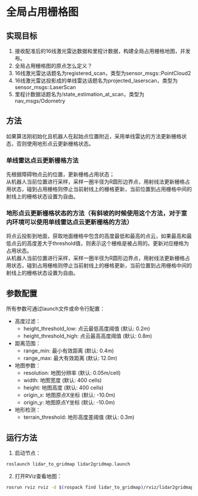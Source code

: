 # 全局占用栅格图   
## 实现目标   
1. 接收配准后的16线激光雷达数据和里程计数据，构建全局占用栅格地图，并发布。   
2. 全局占用栅格图的原点怎么定义？   
3. 16线激光雷达话题名为registered_scan，类型为sensor_msgs::PointCloud2
4. 16线激光雷达投影成的单线雷达话题名为projected_laserscan，类型为sensor_msgs::LaserScan
5. 里程计数据话题名为/state_estimation_at_scan，类型为nav_msgs/Odometry
## 方法   
如果算法刚初始化且机器人在起始点位置附近，采用单线雷达的方法更新栅格状态，否则使用地形点云更新栅格状态。   
### **单线雷达点云更新栅格方法**   
先根据障碍物点云的位置，更新栅格占用状态；   
从机器人当前位置进行采样，采样一圈半径为R圆形边界点，用射线法更新栅格占用状态，碰到占用栅格则停止当前射线上的栅格更新，当前位置到占用栅格中间的射线上的栅格状态设置为自由。   
### **地形点云更新栅格状态的方法（有斜坡的时候使用这个方法，对于室内环境可以使用单线雷达点云更新栅格的方法）**   
将点云投影到地面，获取地面栅格中包含的高度最低和最高的点云，如果最高和最低点云的高度差大于threshold值，则表示这个栅格是被占用的。更新对应栅格为占用状态。   
从机器人当前位置进行采样，采样一圈半径为R圆形边界点，用射线法更新栅格占用状态，碰到占用栅格则停止当前射线上的栅格更新，当前位置到占用栅格中间的射线上的栅格状态设置为自由。   

## 参数配置
所有参数可通过launch文件或命令行配置：
- 高度过滤：
  - height_threshold_low: 点云最低高度阈值 (默认: 0.2m)
  - height_threshold_high: 点云最高高度阈值 (默认: 0.8m)
- 距离范围：
  - range_min: 最小有效距离 (默认: 0.4m)
  - range_max: 最大有效距离 (默认: 12.0m)
- 地图参数：
  - resolution: 地图分辨率 (默认: 0.05m/cell)
  - width: 地图宽度 (默认: 400 cells)
  - height: 地图高度 (默认: 400 cells)
  - origin_x: 地图原点X坐标 (默认: -10.0m)
  - origin_y: 地图原点Y坐标 (默认: -10.0m)
- 地形检测：
  - terrain_threshold: 地形高度差阈值 (默认: 0.3m)

## 运行方法
1. 启动节点：
```bash
roslaunch lidar_to_gridmap lidar2gridmap.launch
```
2. 打开RViz查看地图：
```bash
rosrun rviz rviz -d $(rospack find lidar_to_gridmap)/rviz/lidar2gridmap.rviz
```
